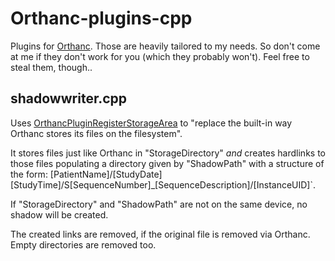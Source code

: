 # Orthanc-plugins-cpp

Plugins for [Orthanc](https://www.orthanc-server.com/).
Those are heavily tailored to my needs. So don't come at me if they don't work for you (which they probably won't).
Feel free to steal them, though..

## shadowwriter.cpp
Uses [OrthancPluginRegisterStorageArea](https://sdk.orthanc-server.com/group__Callbacks.html#ga1a63a48ff8db57b8d7e0238bdf8d487c) to "replace the built-in way Orthanc stores its files on the filesystem".

It stores files just like Orthanc in "StorageDirectory" *and* creates hardlinks to those files populating a directory given by "ShadowPath" with a structure of the form:
[PatientName]/[StudyDate][StudyTime]/S[SequenceNumber]_[SequenceDescription]/[InstanceUID]`.

If "StorageDirectory" and "ShadowPath" are not on the same device, no shadow will be created.

The created links are removed, if the original file is removed via Orthanc. Empty directories are removed too.